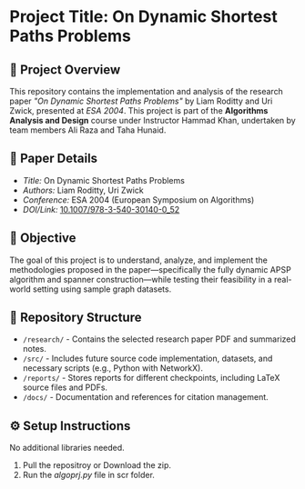 # Project Title: On Dynamic Shortest Paths Problems

## 📌 Project Overview
This repository contains the implementation and analysis of the research paper *"On Dynamic Shortest Paths Problems"* by Liam Roditty and Uri Zwick, presented at *ESA 2004*. This project is part of the **Algorithms Analysis and Design** course under Instructor Hammad Khan, undertaken by team members Ali Raza and Taha Hunaid.

## 📝 Paper Details
- *Title:* On Dynamic Shortest Paths Problems
- *Authors:* Liam Roditty, Uri Zwick
- *Conference:* ESA 2004 (European Symposium on Algorithms)
- *DOI/Link:* [10.1007/978-3-540-30140-0_52](https://doi.org/10.1007/978-3-540-30140-0_52)

## 🎯 Objective
The goal of this project is to understand, analyze, and implement the methodologies proposed in the paper—specifically the fully dynamic APSP algorithm and spanner construction—while testing their feasibility in a real-world setting using sample graph datasets.

## 📁 Repository Structure
- `/research/` - Contains the selected research paper PDF and summarized notes.
- `/src/` - Includes future source code implementation, datasets, and necessary scripts (e.g., Python with NetworkX).
- `/reports/` - Stores reports for different checkpoints, including LaTeX source files and PDFs.
- `/docs/` - Documentation and references for citation management.

## ⚙️ Setup Instructions
No additional libraries needed. 
1) Pull the repositroy or Download the zip.
2) Run the _algoprj.py_ file in scr folder.
